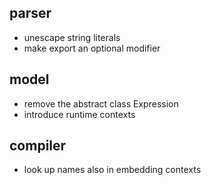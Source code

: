 ## parser

- unescape string literals
- make export an optional modifier

## model

- remove the abstract class Expression
- introduce runtime contexts

## compiler

- look up names also in embedding contexts

